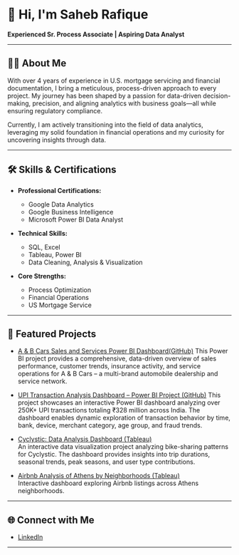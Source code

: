 # 👋 Hi, I'm Saheb Rafique

**Experienced Sr. Process Associate | Aspiring Data Analyst**

---

## 👨‍💼 About Me

With over 4 years of experience in U.S. mortgage servicing and financial documentation, I bring a meticulous, process-driven approach to every project. My journey has been shaped by a passion for data-driven decision-making, precision, and aligning analytics with business goals—all while ensuring regulatory compliance.

Currently, I am actively transitioning into the field of data analytics, leveraging my solid foundation in financial operations and my curiosity for uncovering insights through data.

---

## 🛠️ Skills & Certifications

- **Professional Certifications:**  
  - Google Data Analytics  
  - Google Business Intelligence  
  - Microsoft Power BI Data Analyst

- **Technical Skills:**  
  - SQL, Excel  
  - Tableau, Power BI  
  - Data Cleaning, Analysis & Visualization

- **Core Strengths:**  
  - Process Optimization  
  - Financial Operations  
  - US Mortgage Service
---

## 🚀 Featured Projects

- [A & B Cars Sales and Services Power BI Dashboard(GitHub)](https://github.com/saheb1999/Cars_Dashboard)
  This Power BI project provides a comprehensive, data-driven overview of sales performance, customer trends, insurance activity, and service operations for A & B Cars – a multi-brand automobile dealership and service network.

- [UPI Transaction Analysis Dashboard – Power BI Project (GitHub)](https://github.com/saheb1999/UPI-Transaction-Dashboard_powerbi)
  This project showcases an interactive Power BI dashboard analyzing over 250K+ UPI transactions totaling ₹328 million across India. The dashboard enables dynamic exploration of transaction behavior by time, bank, device, merchant category, age group, and fraud trends.

- [Cyclystic: Data Analysis Dashboard (Tableau)](https://public.tableau.com/views/Cyclystic_17384244176160/Story1?:language=en-US&:sid=&:redirect=auth&:display_count=n&:origin=viz_share_link)  
  An interactive data visualization project analyzing bike-sharing patterns for Cyclystic.
The dashboard provides insights into trip durations, seasonal trends, peak seasons, and user type contributions.

- [Airbnb Analysis of Athens by Neighborhoods (Tableau)](https://public.tableau.com/views/AirbnbanalysisofAthensbyNeighborhoods/Dashboard1?:language=en-US&:sid=&:redirect=auth&:display_count=n&:origin=viz_share_link)  
  Interactive dashboard exploring Airbnb listings across Athens neighborhoods.

---

## 🌐 Connect with Me

- [LinkedIn](https://www.linkedin.com/in/saheb-rafique-87b2b9186/)

---

<!--
**saheb1999/saheb1999** is a ✨ special ✨ repository, because its `README.md` (this file) appears on your GitHub profile.
-->
